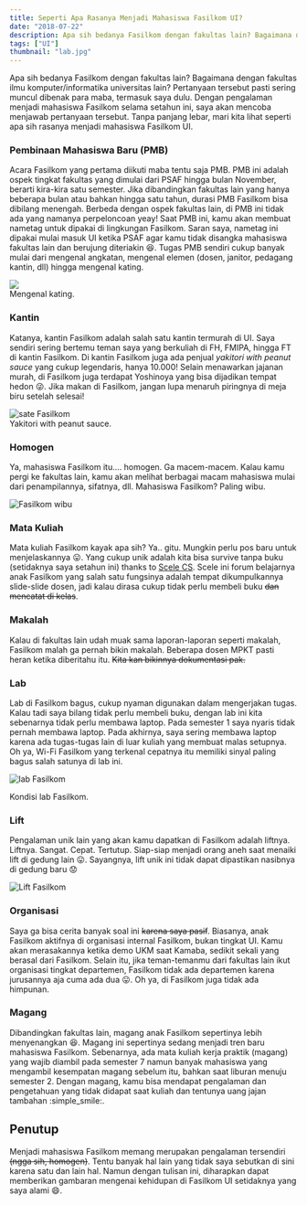 ```yaml
---
title: Seperti Apa Rasanya Menjadi Mahasiswa Fasilkom UI?
date: "2018-07-22"
description: Apa sih bedanya Fasilkom dengan fakultas lain? Bagaimana dengan fakultas ilmu komputer/informatika universitas lain? Temukan jawabannya di sini.
tags: ["UI"]
thumbnail: "lab.jpg"
---
```


Apa sih bedanya Fasilkom dengan fakultas lain? Bagaimana dengan fakultas ilmu komputer/informatika universitas lain? Pertanyaan tersebut pasti sering muncul dibenak para maba, termasuk saya dulu. Dengan pengalaman menjadi mahasiswa Fasilkom selama setahun ini, saya akan mencoba menjawab pertanyaan tersebut. Tanpa panjang lebar, mari kita lihat seperti apa sih rasanya menjadi mahasiswa Fasilkom UI.

### Pembinaan Mahasiswa Baru (PMB)
Acara Fasilkom yang pertama diikuti maba tentu saja PMB. PMB ini adalah ospek tingkat fakultas yang dimulai dari PSAF hingga bulan November, berarti kira-kira satu semester. Jika dibandingkan fakultas lain yang hanya beberapa bulan atau bahkan hingga satu tahun, durasi PMB Fasilkom bisa dibilang menengah. Berbeda dengan ospek fakultas lain, di PMB ini tidak ada yang namanya perpeloncoan yeay! Saat PMB ini, kamu akan membuat nametag untuk dipakai di lingkungan Fasilkom. Saran saya, nametag ini dipakai mulai masuk UI ketika PSAF agar kamu tidak disangka mahasiswa fakultas lain dan berujung diteriakin :laughing:. Tugas PMB sendiri cukup banyak mulai dari mengenal angkatan, mengenal elemen (dosen, janitor, pedagang kantin, dll) hingga mengenal kating.

<div class="row justify-content-center">
    <div class="col-9 col-lg-6">
        <img src="kating.jpg"/>
        <div class="img-caption">Mengenal kating.</div>
    </div>
</div>

### Kantin
Katanya, kantin Fasilkom adalah salah satu kantin termurah di UI. Saya sendiri sering bertemu teman saya yang berkuliah di FH, FMIPA, hingga FT di kantin Fasilkom. Di kantin Fasilkom juga ada penjual *yakitori with peanut sauce* yang cukup legendaris, hanya 10.000! Selain menawarkan jajanan murah, di Fasilkom juga terdapat Yoshinoya yang bisa dijadikan tempat hedon :stuck_out_tongue_winking_eye:. Jika makan di Fasilkom, jangan lupa menaruh piringnya di meja biru setelah selesai!

<div class="row justify-content-center">
    <div class="col-9 col-lg-6">
        <img src="sate.png" alt="sate Fasilkom"/>
        <div class="img-caption">Yakitori with peanut sauce.</div>
    </div>
</div>

### Homogen
Ya, mahasiswa Fasilkom itu.... homogen. Ga macem-macem. Kalau kamu pergi ke fakultas lain, kamu akan melihat berbagai macam mahasiswa mulai dari penampilannya, sifatnya, dll. Mahasiswa Fasilkom? Paling wibu.

![Fasilkom wibu](meme/wibu.jpg)

### Mata Kuliah
Mata kuliah Fasilkom kayak apa sih? Ya.. gitu. Mungkin perlu pos baru untuk menjelaskannya :stuck_out_tongue:. Yang cukup unik adalah kita bisa survive tanpa buku (setidaknya saya setahun ini) thanks to [Scele CS](https://scele.cs.ui.ac.id). Scele ini forum belajarnya anak Fasilkom yang salah satu fungsinya adalah tempat dikumpulkannya slide-slide dosen, jadi kalau dirasa cukup tidak perlu membeli buku ~~dan mencatat di kelas~~.

### Makalah
Kalau di fakultas lain udah muak sama laporan-laporan seperti makalah, Fasilkom malah ga pernah bikin makalah. Beberapa dosen MPKT pasti heran ketika diberitahu itu. ~~Kita kan bikinnya dokumentasi pak.~~

### Lab
Lab di Fasilkom bagus, cukup nyaman digunakan dalam mengerjakan tugas. Kalau tadi saya bilang tidak perlu membeli buku, dengan lab ini kita sebenarnya tidak perlu membawa laptop. Pada semester 1 saya nyaris tidak pernah membawa laptop. Pada akhirnya, saya sering membawa laptop karena ada tugas-tugas lain di luar kuliah yang membuat malas setupnya. Oh ya, Wi-Fi Fasilkom yang terkenal cepatnya itu memiliki sinyal paling bagus salah satunya di lab ini.

![lab Fasilkom](lab.jpg)
<div class="img-caption">Kondisi lab Fasilkom.</div>

### Lift
Pengalaman unik lain yang akan kamu dapatkan di Fasilkom adalah liftnya. Liftnya. Sangat. Cepat. Tertutup. Siap-siap menjadi orang aneh saat menaiki lift di gedung lain :stuck_out_tongue:. Sayangnya, lift unik ini tidak dapat dipastikan nasibnya di gedung baru :worried:
<div class="row justify-content-center">
    <div class="col-9 col-lg-6">
        <img src="lift.jpg" alt="Lift Fasilkom"/>
    </div>
</div>

### Organisasi
Saya ga bisa cerita banyak soal ini ~~karena saya pasif~~. Biasanya, anak Fasilkom aktifnya di organisasi internal Fasilkom, bukan tingkat UI. Kamu akan merasakannya ketika demo UKM saat Kamaba, sedikit sekali yang berasal dari Fasilkom. Selain itu, jika teman-temanmu dari fakultas lain ikut organisasi tingkat departemen, Fasilkom tidak ada departemen karena jurusannya aja cuma ada dua :stuck_out_tongue:. Oh ya, di Fasilkom juga tidak ada himpunan.

### Magang
Dibandingkan fakultas lain, magang anak Fasilkom sepertinya lebih menyenangkan :laughing:. Magang ini sepertinya sedang menjadi tren baru mahasiswa Fasilkom. Sebenarnya, ada mata kuliah kerja praktik (magang) yang wajib diambil pada semester 7 namun banyak mahasiswa yang mengambil kesempatan magang sebelum itu, bahkan saat liburan menuju semester 2. Dengan magang, kamu bisa mendapat pengalaman dan pengetahuan yang tidak didapat saat kuliah dan tentunya uang jajan tambahan :simple_smile:.

## Penutup
Menjadi mahasiswa Fasilkom memang merupakan pengalaman tersendiri ~~(ngga sih, homogen)~~. Tentu banyak hal lain yang tidak saya sebutkan di sini karena satu dan lain hal. Namun dengan tulisan ini, diharapkan dapat memberikan gambaran mengenai kehidupan di Fasilkom UI setidaknya yang saya alami :smile:.
